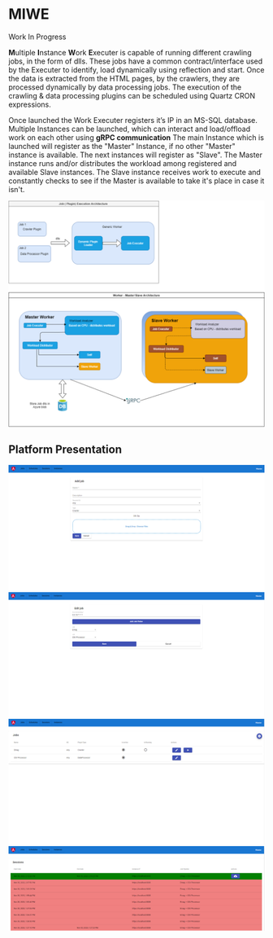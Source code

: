 # MIWE
Work In Progress

**M**ultiple **I**nstance **W**ork **E**xecuter is capable of running different crawling jobs, in the form of dlls. These jobs have a common contract/interface used by the Executer to identify, load dynamically using reflection and start. Once the data is extracted from the HTML pages, by the crawlers, they are processed dynamically by data processing jobs.
The execution of the crawling & data processing plugins can be scheduled using Quartz CRON expressions.


Once launched the Work Executer registers it’s IP in an MS-SQL database.
Multiple Instances can be launched, which can interact and load/offload work on each other using **gRPC communication**
The main Instance which is launched will register as the "Master" Instance, if no other "Master" instance is available. The next instances will register as "Slave".
The Master instance runs and/or distributes the workload among registered and available Slave instances.
The Slave instance receives work to execute and constantly checks to see if the Master is available to take it's place in case it isn't.


![High Level Architecture](https://github.com/Ferencz8/MIWE/blob/main/Diagrams/workerDiagram.png)

## Platform Presentation
![Add a Job Plugin](https://github.com/Ferencz8/MIWE/blob/main/Diagrams/addJob.PNG)
![Edit a Job Scheduling](https://github.com/Ferencz8/MIWE/blob/main/Diagrams/editJob.PNG)
![Job Listing](https://github.com/Ferencz8/MIWE/blob/main/Diagrams/jobs.PNG)
![Result of Job Sessions](https://github.com/Ferencz8/MIWE/blob/main/Diagrams/sessions.PNG)
